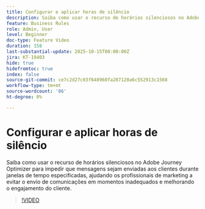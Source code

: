 ```yaml
---
title: Configurar e aplicar horas de silêncio
description: Saiba como usar o recurso de horários silenciosos no Adobe Journey Optimizer para impedir que mensagens (SMS, email, push, WhatsApp) sejam enviadas aos clientes durante janelas de tempo especificadas, ajudando os profissionais de marketing a evitar o envio de comunicações em momentos inadequados e melhorando o engajamento do cliente.
feature: Business Rules
role: Admin, User
level: Beginner
doc-type: Feature Video
duration: 158
last-substantial-update: 2025-10-15T00:00:00Z
jira: KT-19403
hide: true
hidefromtoc: true
index: false
source-git-commit: ce7c2d27c03f648960fa287120a6c552913c1568
workflow-type: tm+mt
source-wordcount: '86'
ht-degree: 0%

---
```



# Configurar e aplicar horas de silêncio

Saiba como usar o recurso de horários silenciosos no Adobe Journey Optimizer para impedir que mensagens sejam enviadas aos clientes durante janelas de tempo especificadas, ajudando os profissionais de marketing a evitar o envio de comunicações em momentos inadequados e melhorando o engajamento do cliente.

>[!VIDEO](https://video.tv.adobe.com/v/3475857/?captions=por_br&learn=on&enablevpops)
